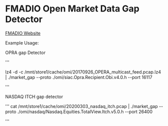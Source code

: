 # FMADIO Open Market Data Gap Detector
[FMADIO Website](https://fmad.io)

Example Usage:

OPRA gap Detector 

'''

lz4 -d -c /mnt/store1/cache/omi/20170926_OPERA_multicast_feed.pcap.lz4  |  ./market_gap --proto ./omi/siac.Opra.Recipient.Obi.v4.0.h --port 16117


'''

NASDAQ ITCH gap detector

'''
cat /mnt/store1/cache/omi/20200303_nasdaq_itch.pcap | ./market_gap  --proto ./omi/nasdaq/Nasdaq.Equities.TotalView.Itch.v5.0.h --port 26400  

'''


